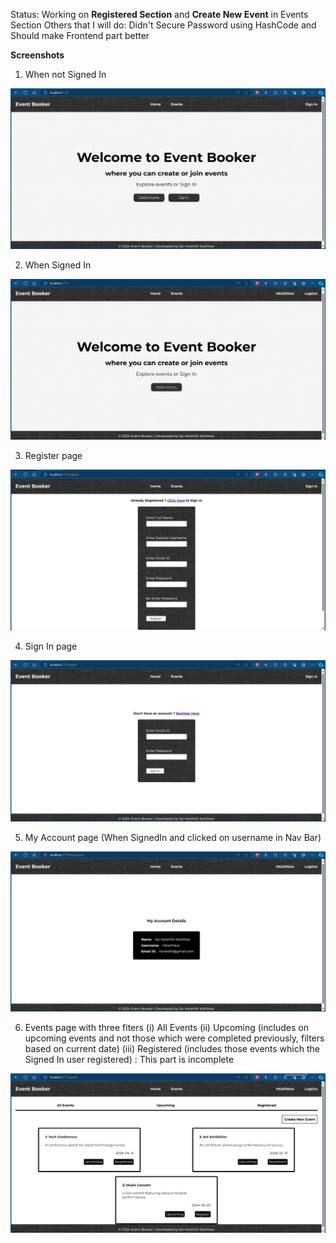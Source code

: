 Status: Working on **Registered Section** and **Create New Event** in Events Section
Others that I will do: Didn't Secure Password using HashCode and Should make Frontend part better

**Screenshots**

1) When not Signed In

![notSigned](https://github.com/HKalithkar/event_booker/blob/main/public/notSigned.png)

2) When Signed In

![notSigned](https://github.com/HKalithkar/event_booker/blob/main/public/signed.png)

3) Register page

![notSigned](https://github.com/HKalithkar/event_booker/blob/main/public/register.png)

4) Sign In page

![notSigned](https://github.com/HKalithkar/event_booker/blob/main/public/SignIn.png)

5) My Account page (When SignedIn and clicked on username in Nav Bar)

![notSigned](https://github.com/HKalithkar/event_booker/blob/main/public/myAccount.png)

6) Events page with three fiters
   (i) All Events
   (ii) Upcoming (includes on upcoming events and not those which were completed previously, filters based on current date)
   (iii) Registered (includes those events which the Signed In user registered) : This part is incomplete

![notSigned](https://github.com/HKalithkar/event_booker/blob/main/public/events.png)
